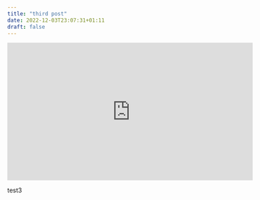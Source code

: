 ```yaml
---
title: "third post"
date: 2022-12-03T23:07:31+01:11
draft: false
---
```

<iframe width="560" height="315" src="https://www.youtube.com/embed/V1RPi2MYptM" title="YouTube video player" frameborder="0" allow="accelerometer; autoplay; clipboard-write; encrypted-media; gyroscope; picture-in-picture" allowfullscreen></iframe>

test3
